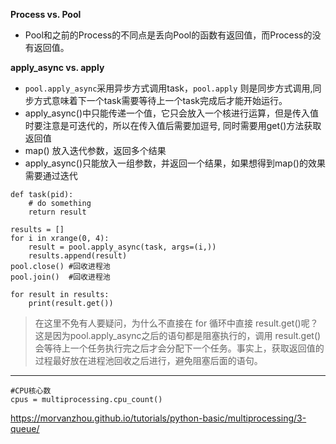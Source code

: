 **Process vs. Pool**
+ Pool和之前的Process的不同点是丢向Pool的函数有返回值，而Process的没有返回值。

**apply_async vs. apply**
+ `pool.apply_async`采用异步方式调用task，`pool.apply` 则是同步方式调用,同步方式意味着下一个task需要等待上一个task完成后才能开始运行。
+ apply_async()中只能传递一个值，它只会放入一个核进行运算，但是传入值时要注意是可迭代的，所以在传入值后需要加逗号, 同时需要用get()方法获取返回值
+ map() 放入迭代参数，返回多个结果
+ apply_async()只能放入一组参数，并返回一个结果，如果想得到map()的效果需要通过迭代
  
```
def task(pid):
    # do something
    return result

results = []
for i in xrange(0, 4):
    result = pool.apply_async(task, args=(i,))
    results.append(result)
pool.close() #回收进程池
pool.join()  #回收进程池

for result in results:
    print(result.get())

```
> 在这里不免有人要疑问，为什么不直接在 for 循环中直接 result.get()呢？这是因为pool.apply_async之后的语句都是阻塞执行的，调用 result.get() 会等待上一个任务执行完之后才会分配下一个任务。事实上，获取返回值的过程最好放在进程池回收之后进行，避免阻塞后面的语句。

----
```
#CPU核心数
cpus = multiprocessing.cpu_count()
```

https://morvanzhou.github.io/tutorials/python-basic/multiprocessing/3-queue/


